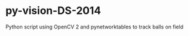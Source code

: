 py-vision-DS-2014
=================

Python script using OpenCV 2 and pynetworktables to track balls on field
